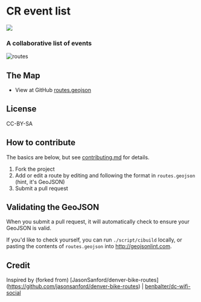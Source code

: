# CR event list

<img src="https://travis-ci.org/JasonSanford/denver-bike-routes.png">

### A collaborative list of events

![routes](https://raw.github.com/JasonSanford/denver-bike-routes/master/img/routes-example.png)

## The Map

* View at GitHub [routes.geojson](routes.geojson)

## License

CC-BY-SA

## How to contribute

The basics are below, but see [contributing.md](contributing.md) for details.

1. Fork the project
2. Add or edit a route by editing and following the format in `routes.geojson` (hint, it's GeoJSON)
3. Submit a pull request

## Validating the GeoJSON

When you submit a pull request, it will automatically check to ensure your GeoJSON is valid.

If you'd like to check yourself, you can run `./script/cibuild` locally, or pasting the contents of `routes.geojson` into http://geojsonlint.com.

## Credit

Inspired by (forked from) [JasonSanford/denver-bike-routes] (https://github.com/jasonsanford/denver-bike-routes) |  [benbalter/dc-wifi-social](https://github.com/benbalter/dc-wifi-social)
